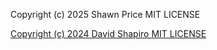 Copyright (c) 2025 Shawn Price MIT LICENSE

[Copyright (c) 2024 David Shapiro MIT LICENSE](https://github.com/daveshap/Claude_Sentience/blob/main/LICENSE)